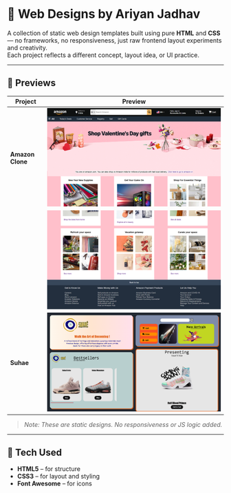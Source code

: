 # 🧱 Web Designs by Ariyan Jadhav

A collection of static web design templates built using pure **HTML** and **CSS** — no frameworks, no responsiveness, just raw frontend layout experiments and creativity.  
Each project reflects a different concept, layout idea, or UI practice.

---

## 📸 Previews

| Project             | Preview                                     |
|---------------------|---------------------------------------------|
| **Amazon Clone**    | ![](./Amazon-Clone/images/preview1.png)     |
|                     | ![](./Amazon-Clone/images/preview2.png)      |
| **Suhae**           | ![](./Suhae/resource/preview.png)      |

> _Note: These are static designs. No responsiveness or JS logic added._

---

## 🧰 Tech Used

- **HTML5** – for structure  
- **CSS3** – for layout and styling  
- **Font Awesome** – for icons

